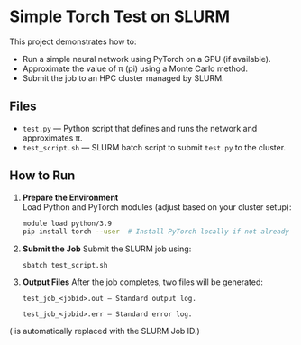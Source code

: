 # Simple Torch Test on SLURM

This project demonstrates how to:
- Run a simple neural network using PyTorch on a GPU (if available).
- Approximate the value of π (pi) using a Monte Carlo method.
- Submit the job to an HPC cluster managed by SLURM.

## Files

- `test.py` — Python script that defines and runs the network and approximates π.
- `test_script.sh` — SLURM batch script to submit `test.py` to the cluster.

## How to Run

1. **Prepare the Environment**  
   Load Python and PyTorch modules (adjust based on your cluster setup):

   ```bash
   module load python/3.9
   pip install torch --user  # Install PyTorch locally if not already availableo
   ```
2. **Submit the Job**
   Submit the SLURM job using:
   ```
   sbatch test_script.sh
   ```
3. **Output Files**
After the job completes, two files will be generated:
    ```
    test_job_<jobid>.out — Standard output log.
    
    test_job_<jobid>.err — Standard error log.
    ```

(<jobid> is automatically replaced with the SLURM Job ID.)
